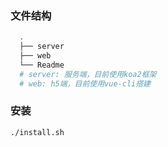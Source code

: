 ### 文件结构
``` bash
  .
  ├── server
  ├── web
  └── Readme
  # server: 服务端，目前使用koa2框架
  # web: h5端，目前使用vue-cli搭建
```
### 安装
```
./install.sh
```